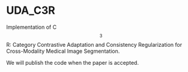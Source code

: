 # UDA_C3R
Implementation of C$$^3$$R: Category Contrastive Adaptation and Consistency Regularization for Cross-Modality Medical Image Segmentation.

We will publish the code when the paper is accepted.
